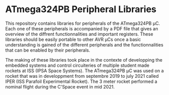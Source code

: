 # ATmega324PB Peripheral Libraries

This repository contains libraries for peripherals of the ATmega324PB µC. Each one of these peripherals is accompanied by a PDF file that gives an overview of the diffrent functionnalities and important registers. These libraries should be easily portable to other AVR µCs once a basic understanding is gained of the different peripherals and the functionnalities that can be enabled by their peripherals.

The making of these libraries took place in the contexte of developping the embedded systems and control circuiteries of multiple student made rockets at ISS (IPSA Space Systems). The ATmega324PB µC was used on a rocket that was in developpment from septembre 2019 to july 2021 called IPER (ISS Parafoil Experimental Rocket). The 3 meter rocket performed a nominal flight during the C'Space event in mid 2021.
